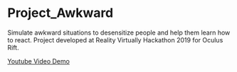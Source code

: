 # Project_Awkward
Simulate awkward situations to desensitize people and help them learn how to react.
Project developed at Reality Virtually Hackathon 2019 for Oculus Rift.

[Youtube Video Demo](https://www.youtube.com/watch?v=x62-X9dzHe4)
